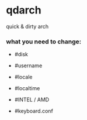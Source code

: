 # qdarch
quick &amp; dirty arch

### what you need to change:

* #disk

* #username

* #locale

* #localtime

* #INTEL / AMD

* #keyboard.conf

